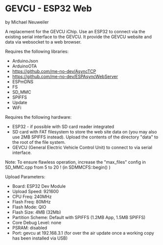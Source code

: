 GEVCU - ESP32 Web
=================
by Michael Neuweiler

A replacement for the GEVCU iChip. Use an ESP32 to connect via the existing serial interface
to the GEVCU. It provide the GEVCU website and data via websocket to a web browser.

Requires the following libraries:
* ArduinoJson
* ArduinoOTA
* https://github.com/me-no-dev/AsyncTCP
* https://github.com/me-no-dev/ESPAsyncWebServer
* ESPmDNS
* FS
* SD_MMC
* SPIFFS
* Update
* WiFi

Requires the following hardware:
* ESP32 - if possible with SD card reader integrated
* SD card with FAT filesystem to store the web site data on (you may also use 2MB SPIFFS instead).
Upload the contents of the directory "data" to the root of the file system.
* GEVCU (General Electric Vehicle Control Unit) to connect to via serial interface.

Note: To ensure flawless operation, increase the "max_files" config in SD_MMC.cpp from 5 to 20 !
      (in SDMMCFS::begin() )

Upload Parameters:
* Board: ESP32 Dev Module
* Upload Speed: 921600
* CPU Freq: 240MHz
* Flash Freq: 80MHz
* Flash Mode: QIO
* Flash Size: 4MB (32Mb)
* Partition Scheme: Default with SPIFFS (1.2MB App, 1.5MB SPIFFS)
* Core Debug Level: none
* PSRAM: disabled
* Port: gevcu at 192.168.3.1 (for over the air update once a working copy has been installed via USB)
